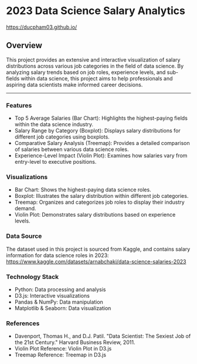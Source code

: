 # 2023 Data Science Salary Analytics 

https://ducpham03.github.io/


## **Overview**


This project provides an extensive and interactive visualization of salary distributions across various job categories in the field of data science. By analyzing salary trends based on job roles, experience levels, and sub-fields within data science, this project aims to help professionals and aspiring data scientists make informed career decisions.

______________________
### Features
- Top 5 Average Salaries (Bar Chart): Highlights the highest-paying fields within the data science industry.
- Salary Range by Category (Boxplot): Displays salary distributions for different job categories using boxplots.
- Comparative Salary Analysis (Treemap): Provides a detailed comparison of salaries between various data science roles.
- Experience-Level Impact (Violin Plot): Examines how salaries vary from entry-level to executive positions.

  
### Visualizations
- Bar Chart: Shows the highest-paying data science roles.
- Boxplot: Illustrates the salary distribution within different job categories.
- Treemap: Organizes and categorizes job roles to display their industry demand.
- Violin Plot: Demonstrates salary distributions based on experience levels.


### Data Source
The dataset used in this project is sourced from Kaggle, and contains salary information for data science roles in 2023: 
https://www.kaggle.com/datasets/arnabchaki/data-science-salaries-2023


### Technology Stack
- Python: Data processing and analysis
- D3.js: Interactive visualizations
- Pandas & NumPy: Data manipulation
- Matplotlib & Seaborn: Data visualization


### References
- Davenport, Thomas H., and D.J. Patil. "Data Scientist: The Sexiest Job of the 21st Century." Harvard Business Review, 2011.
- Violin Plot Reference: Violin Plot in D3.js
- Treemap Reference: Treemap in D3.js
